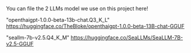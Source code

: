 You can file the 2 LLMs model we use on this project here! 

"openthaigpt-1.0.0-beta-13b-chat.Q3_K_L"
https://huggingface.co/TheBloke/openthaigpt-1.0.0-beta-13B-chat-GGUF

"seallm-7b-v2.5.Q4_K_M"
https://huggingface.co/SeaLLMs/SeaLLM-7B-v2.5-GGUF
